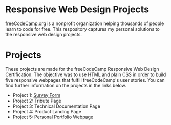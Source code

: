 # Responsive Web Design Projects
[freeCodeCamp.org](https://www.freecodecamp.org/) is a nonprofit organization helping thousands of people learn to code for free. This respository captures my personal solutions to the responsive web design projects.

# Projects
These projects are made for the freeCodeCamp Responsive Web Design Certification. The objective was to use HTML and plain CSS in order to build five responsive webpages that fulfill freeCodeCamp's user stories. You can find further information on the projects in the links below.

- Project 1: [Survey Form](https://codepen.io/NguHE/pen/jOvMYKY)
- Project 2: Tribute Page
- Project 3: Technical Documentation Page
- Project 4: Product Landing Page
- Project 5: Personal Portfolio Webpage
